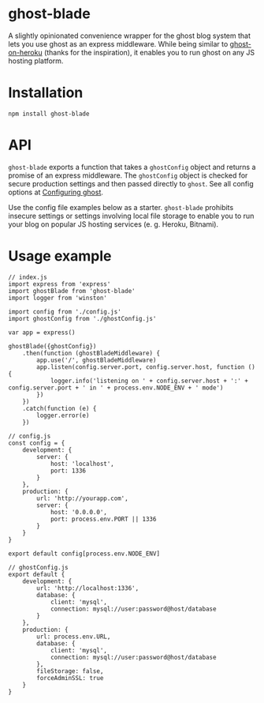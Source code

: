 # ghost-blade

A slightly opinionated convenience wrapper for the ghost blog system that lets you use ghost as an express middleware. While being similar to [ghost-on-heroku](https://github.com/cobyism/ghost-on-heroku) (thanks for the inspiration), it enables you to run ghost on any JS hosting platform.

# Installation
```
npm install ghost-blade
```

# API
`ghost-blade` exports a function that takes a `ghostConfig` object and returns a promise of an express middleware. The `ghostConfig` object is checked for secure production settings and then passed directly to `ghost`. See all config options at [Configuring ghost](http://support.ghost.org/config/).

Use the config file examples below as a starter. `ghost-blade` prohibits insecure settings or settings involving local file storage to enable you to run your blog on popular JS hosting services (e. g. Heroku, Bitnami).

# Usage example
```
// index.js
import express from 'express'
import ghostBlade from 'ghost-blade'
import logger from 'winston'

import config from './config.js'
import ghostConfig from './ghostConfig.js'

var app = express()

ghostBlade({ghostConfig})
    .then(function (ghostBladeMiddleware) {
        app.use('/', ghostBladeMiddleware)
        app.listen(config.server.port, config.server.host, function () {
            logger.info('listening on ' + config.server.host + ':' + config.server.port + ' in ' + process.env.NODE_ENV + ' mode')
        })
    })
    .catch(function (e) {
        logger.error(e)
    })
```
```
// config.js
const config = {
    development: {
        server: {
            host: 'localhost',
            port: 1336
        }
    },
    production: {
        url: 'http://yourapp.com',
        server: {
            host: '0.0.0.0',
            port: process.env.PORT || 1336
        }
    }
}

export default config[process.env.NODE_ENV]
```
```
// ghostConfig.js
export default {
    development: {
        url: 'http://localhost:1336',
        database: {
            client: 'mysql',
            connection: mysql://user:password@host/database
        }
    },
    production: {
        url: process.env.URL,
        database: {
            client: 'mysql',
            connection: mysql://user:password@host/database
        },
        fileStorage: false,
        forceAdminSSL: true
    }
}
```
